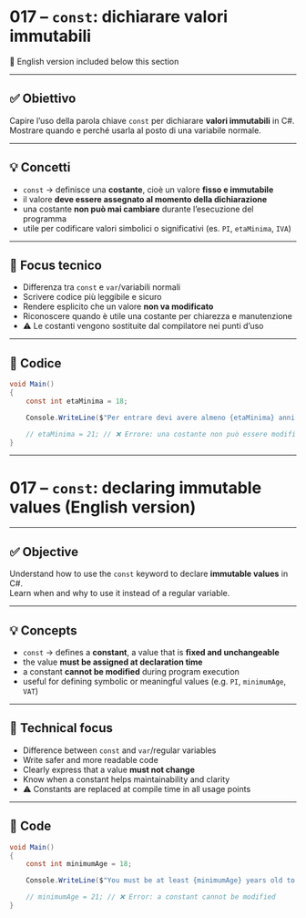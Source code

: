# 017 – `const`: dichiarare valori immutabili  
🔽 English version included below this section

---

## ✅ Obiettivo

Capire l’uso della parola chiave `const` per dichiarare **valori immutabili** in C#.  
Mostrare quando e perché usarla al posto di una variabile normale.

---

## 💡 Concetti

- `const` → definisce una **costante**, cioè un valore **fisso e immutabile**  
- il valore **deve essere assegnato al momento della dichiarazione**  
- una costante **non può mai cambiare** durante l’esecuzione del programma  
- utile per codificare valori simbolici o significativi (es. `PI`, `etaMinima`, `IVA`)

---

## 🧠 Focus tecnico

- Differenza tra `const` e `var`/variabili normali  
- Scrivere codice più leggibile e sicuro  
- Rendere esplicito che un valore **non va modificato**  
- Riconoscere quando è utile una costante per chiarezza e manutenzione  
- ⚠️ Le costanti vengono sostituite dal compilatore nei punti d’uso

---

## 📄 Codice

```csharp
void Main()
{
    const int etaMinima = 18;

    Console.WriteLine($"Per entrare devi avere almeno {etaMinima} anni.");

    // etaMinima = 21; // ❌ Errore: una costante non può essere modificata
}
```
---

# 017 – `const`: declaring immutable values (English version)

---

## ✅ Objective

Understand how to use the `const` keyword to declare **immutable values** in C#.  
Learn when and why to use it instead of a regular variable.

---

## 💡 Concepts

- `const` → defines a **constant**, a value that is **fixed and unchangeable**  
- the value **must be assigned at declaration time**  
- a constant **cannot be modified** during program execution  
- useful for defining symbolic or meaningful values (e.g. `PI`, `minimumAge`, `VAT`)

---

## 🧠 Technical focus

- Difference between `const` and `var`/regular variables  
- Write safer and more readable code  
- Clearly express that a value **must not change**  
- Know when a constant helps maintainability and clarity  
- ⚠️ Constants are replaced at compile time in all usage points

---

## 📄 Code

```csharp
void Main()
{
    const int minimumAge = 18;

    Console.WriteLine($"You must be at least {minimumAge} years old to enter.");

    // minimumAge = 21; // ❌ Error: a constant cannot be modified
}
